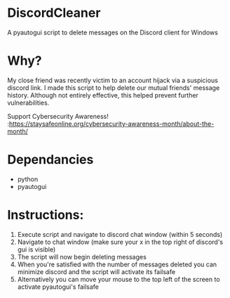 # DiscordCleaner
A pyautogui script to delete messages on the Discord client for Windows

# Why?
My close friend was recently victim to an account hijack via a suspicious discord link. I made this script to help delete our mutual friends' message history. Although not entirely effective, this helped prevent further vulnerabilities.

Support Cybersecurity Awareness! :https://staysafeonline.org/cybersecurity-awareness-month/about-the-month/

# Dependancies
- python
- pyautogui

# Instructions:
1. Execute script and navigate to discord chat window (within 5 seconds)
2. Navigate to chat window (make sure your x in the top right of discord's gui is visible)
3. The script will now begin deleting messages
4. When you're satisfied with the number of messages deleted you can minimize discord and the script will activate its failsafe
5. Alternatively you can move your mouse to the top left of the screen to activate pyautogui's failsafe

